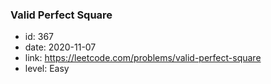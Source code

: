 ### Valid Perfect Square

* id: 367
* date: 2020-11-07
* link: https://leetcode.com/problems/valid-perfect-square
* level: Easy
